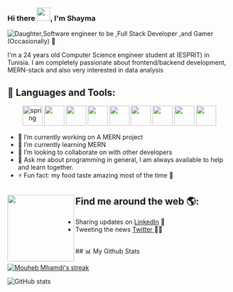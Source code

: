### Hi there <img src="https://raw.githubusercontent.com/MartinHeinz/MartinHeinz/master/wave.gif" width="30px">, I'm Shayma

![Daughter,Software engineer to be ,Full Stack Developer ,and Gamer (Occasionally) 🤣](https://i.postimg.cc/LsfSXpFd/ezgif-com-gif-maker.gif)

 I'm a 24 years old Computer Science engineer student at (ESPRIT) in Tunisia. I am completely passionate about frontend/backend development, MERN-stack and also very interested in data analysis 

## 🚀 Languages and Tools:
<p align="center">
<a href="https://spring.io"><img src="https://img.icons8.com/color/50/000000/spring-logo.png" alt="spring" width="45" height="45" /></a>
<a href="https://angular.io"><img src="https://img.icons8.com/color/48/000000/angularjs.png"  width="45" height="45"/></a>
<a href="https://nodejs.org"><img src="https://img.icons8.com/color/48/000000/nodejs.png"  width="45" height="45"/></a>
<a href="https://getbootstrap.com"><img src="https://img.icons8.com/color/48/000000/bootstrap.png" width="45" height="45"/></a>
<a href="https://www.w3.org/html/"><img src="https://img.icons8.com/color/48/000000/html-5--v1.png" width="45" height="45"/></a>
<a href="https://www.w3schools.com/css/"><img src="https://img.icons8.com/color/48/000000/css3.png" width="45" height="45"/></a>
<a href="https://neo4j.com"><img src="https://img.icons8.com/color/48/000000/mongodb.png" width="45" height="45"/></a>
<a href="https://www.mysql.com"><img src="https://img.icons8.com/color/48/000000/mysql-logo.png" width="45" height="45"/></a>
<a href="https://git-scm.com/"><img src="https://img.icons8.com/color/48/000000/git.png" width="45" height="45"/></a>

- 🔭 I’m currently working on A MERN project  
- 🌱 I’m currently learning MERN 
- 👯 I’m looking to collaborate on with other developers 
- 💬 Ask me about programming in general, I am always available to help and learn together. 
- ⚡ Fun fact: my food taste amazing most of the time 🤭 
 
 ## Find me around the web 🌎: <a href="#"><img align="left" width="150" height="150"  src="https://gist.githubusercontent.com/ManulMax/2d20af60d709805c55fd784ca7cba4b9/raw/bcfeac7604f674ace63623106eb8bb8471d844a6/github.gif"></a>

- Sharing updates on <a href="https://www.linkedin.com/in/shayma-rebhi-2bba42143/">LinkedIn</a> 💼
 - Tweeting the news <a href="https://twitter.com/RebhiShayma"> Twitter </a> ✍🏾

<br>
  ## 📊 My Github Stats
 
 <p align="center">

<a href="https://github-readme-stats.vercel.app/api?username=ShaymaRebhi&show_icons=true">  <img title="🔥 Get streak stats for your profile at git.io/streak-stats" alt="Mouheb Mhamdi's streak" src="https://github-readme-streak-stats.herokuapp.com/?user=SubhamRaoniar28&theme=black-ice&hide_border=true&stroke=0000&background=060A0CD0"/> </a>
 
 ![GitHub stats](https://github-readme-stats.vercel.app/api?username=ShaymaRebhi&show_icons=true) 
